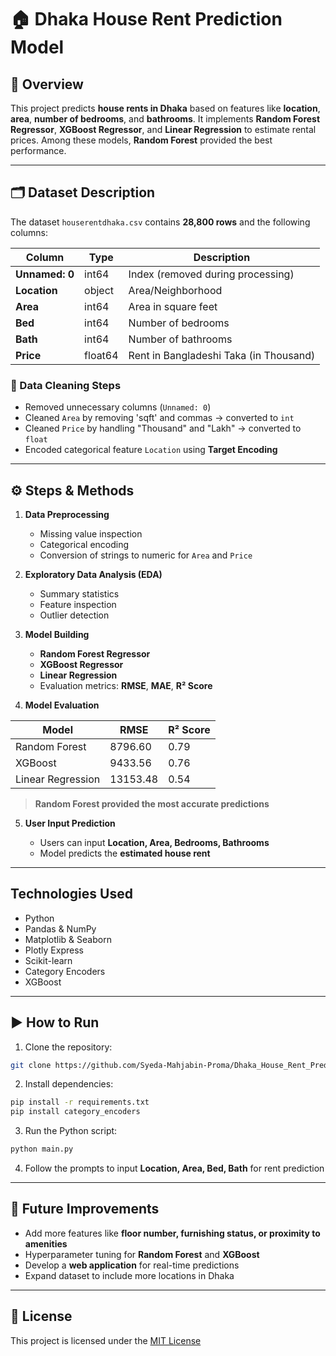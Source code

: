 # 🏠 Dhaka House Rent Prediction Model

## 📌 Overview

This project predicts **house rents in Dhaka** based on features like **location**, **area**, **number of bedrooms**, and **bathrooms**.
It implements **Random Forest Regressor**, **XGBoost Regressor**, and **Linear Regression** to estimate rental prices. Among these models, **Random Forest** provided the best performance.

---

## 🗂️ Dataset Description

The dataset `houserentdhaka.csv` contains **28,800 rows** and the following columns:

| Column         | Type    | Description                               |
| -------------- | ------- | ----------------------------------------- |
| **Unnamed: 0** | int64   | Index (removed during processing)         |
| **Location**   | object  | Area/Neighborhood                      |
| **Area**       | int64   | Area in square feet                    |
| **Bed**        | int64   | Number of bedrooms                    |
| **Bath**       | int64   | Number of bathrooms                    |
| **Price**      | float64 | Rent in Bangladeshi Taka (in Thousand) |

### 🧹 Data Cleaning Steps

* Removed unnecessary columns (`Unnamed: 0`)
* Cleaned `Area` by removing 'sqft' and commas → converted to `int`
* Cleaned `Price` by handling "Thousand" and "Lakh" → converted to `float`
* Encoded categorical feature `Location` using **Target Encoding**

---

## ⚙️ Steps & Methods

1. **Data Preprocessing**

   * Missing value inspection
   * Categorical encoding 
   * Conversion of strings to numeric for `Area` and `Price`

2. **Exploratory Data Analysis (EDA)**

   * Summary statistics
   * Feature inspection
   * Outlier detection

3. **Model Building**

   * **Random Forest Regressor**
   * **XGBoost Regressor**
   * **Linear Regression**
   * Evaluation metrics: **RMSE**, **MAE**, **R² Score**

4. **Model Evaluation**

| Model                | RMSE     | R² Score |
| -------------------- | -------- | -------- |
| Random Forest    | 8796.60  | 0.79     |
| XGBoost        | 9433.56  | 0.76     |
| Linear Regression | 13153.48 | 0.54     |

> **Random Forest provided the most accurate predictions**

5. **User Input Prediction**

   * Users can input **Location, Area, Bedrooms, Bathrooms**
   * Model predicts the **estimated house rent**

---

## Technologies Used

* Python
* Pandas & NumPy
* Matplotlib & Seaborn
* Plotly Express
* Scikit-learn
* Category Encoders
* XGBoost

---

## ▶️ How to Run

1. Clone the repository:

```bash
git clone https://github.com/Syeda-Mahjabin-Proma/Dhaka_House_Rent_Prediction.git
```

2. Install dependencies:

```bash
pip install -r requirements.txt
pip install category_encoders
```

3. Run the Python script:

```bash
python main.py
```

4. Follow the prompts to input **Location, Area, Bed, Bath** for rent prediction 

---

## 🌟 Future Improvements

* Add more features like **floor number, furnishing status, or proximity to amenities**
* Hyperparameter tuning for **Random Forest** and **XGBoost**
* Develop a **web application** for real-time predictions
* Expand dataset to include more locations in Dhaka

---

## 📄 License

This project is licensed under the [MIT License](https://opensource.org/licenses/MIT)
